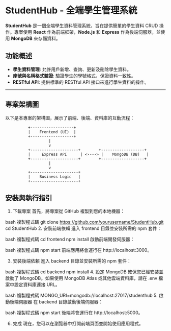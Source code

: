 # StudentHub - 全端學生管理系統

**StudentHub** 是一個全端學生資料管理系統，旨在提供簡單的學生資料 CRUD 操作。專案使用 **React** 作為前端框架，**Node.js** 和 **Express** 作為後端伺服器，並使用 **MongoDB** 來存儲資料。

## 功能概述

- **學生資料管理**: 允許用戶新增、查詢、更新及刪除學生資料。
- **座號與名稱格式驗證**: 驗證學生的學號格式，保證資料一致性。
- **RESTful API**: 提供標準的 RESTful API 接口來進行學生資料的操作。

---

## 專案架構圖

以下是本專案的架構圖，展示了前端、後端、資料庫的互動流程：

```plaintext
          +-------------------+
          |    Frontend (UI)  |
          +-------------------+
                   |
                   v
          +---------------------+        +-------------------+
          |     Express API      | <----> |    MongoDB (DB)   |
          +---------------------+        +-------------------+
                   |
                   v
          +---------------------+
          |    Business Logic   |
          +---------------------+
```
##  安裝與執行指引
1. 下載專案
首先，將專案從 GitHub 複製到您的本地機器：

bash
複製程式碼
git clone https://github.com/yourusername/StudentHub.git
cd StudentHub
2. 安裝前端依賴
進入 frontend 目錄並安裝所需的 npm 套件：

bash
複製程式碼
cd frontend
npm install
啟動前端開發伺服器：

bash
複製程式碼
npm start
前端應用將會運行在 http://localhost:3000。

3. 安裝後端依賴
進入 backend 目錄並安裝所需的 npm 套件：

bash
複製程式碼
cd backend
npm install
4. 設定 MongoDB
確保您已經安裝並啟動了 MongoDB。如果使用 MongoDB Atlas 或其他雲端資料庫，請在 .env 檔案中設定資料庫連接 URL。

bash
複製程式碼
MONGO_URI=mongodb://localhost:27017/studenthub
5. 啟動後端伺服器
在 backend 目錄啟動後端伺服器：

bash
複製程式碼
npm start
後端將會運行在 http://localhost:5000。

6. 完成
現在，您可以在瀏覽器中打開前端頁面並開始使用應用程式。
